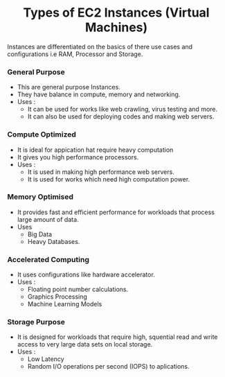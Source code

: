 <h1 align="center"> Types of EC2 Instances (Virtual Machines) </h1>

<p>Instances are differentiated on the basics of there use cases and configurations i.e RAM, Processor and Storage.</p>

### General Purpose
  * This are general purpose Instances.
  * They have balance in compute, memory and networking.
  * Uses :
    * It can be used for works like web crawling, virus testing and more.
    * It can also be used for deploying codes and making web servers.
### Compute Optimized
  * It is ideal for appication hat require heavy computation
  * It gives you high performance processors.
  * Uses :
    * It is used in making high performance web servers.
    * It is used for works which need high computation power.
### Memory Optimised
  * It provides fast and efficient performance for workloads that process large amount of data.
  * Uses
    * Big Data
    * Heavy Databases.
### Accelerated Computing
  * It uses configurations like hardware accelerator.
  * Uses :
    * Floating point number calculations.
    * Graphics Processing
    * Machine Learning Models
### Storage Purpose
  * It is designed for workloads that require high, squential read and write access to very large data sets on local storage.
  * Uses :
    * Low Latency
    * Random I/O operations per second (IOPS) to aplications.
